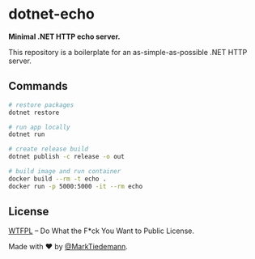 # dotnet-echo

**Minimal .NET HTTP echo server.**

This repository is a boilerplate for an as-simple-as-possible .NET HTTP server.

## Commands

```sh
# restore packages
dotnet restore

# run app locally
dotnet run

# create release build
dotnet publish -c release -o out

# build image and run container
docker build --rm -t echo .
docker run -p 5000:5000 -it --rm echo
```

## License

[WTFPL](http://www.wtfpl.net/) – Do What the F*ck You Want to Public License.

Made with :heart: by [@MarkTiedemann](https://twitter.com/MarkTiedemannDE).